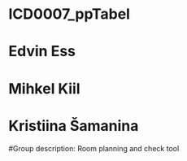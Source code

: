 # ICD0007_ppTabel
# Edvin Ess
# Mihkel Kiil
# Kristiina Šamanina
#Group description: Room planning and check tool
